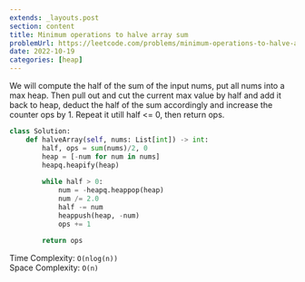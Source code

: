 ```yaml
---
extends: _layouts.post
section: content
title: Minimum operations to halve array sum
problemUrl: https://leetcode.com/problems/minimum-operations-to-halve-array-sum/
date: 2022-10-19
categories: [heap]
---
```


We will compute the half of the sum of the input nums, put all nums into a max heap. Then pull out and cut the current max value by half and add it back to heap, deduct the half of the sum accordingly and increase the counter ops by 1. Repeat it utill half <= 0, then return ops.

```python
class Solution:
    def halveArray(self, nums: List[int]) -> int:
        half, ops = sum(nums)/2, 0
        heap = [-num for num in nums]
        heapq.heapify(heap)
        
        while half > 0:
            num = -heapq.heappop(heap)
            num /= 2.0
            half -= num
            heappush(heap, -num)
            ops += 1
            
        return ops
```

Time Complexity: `O(nlog(n))` <br/>
Space Complexity: `O(n)`
